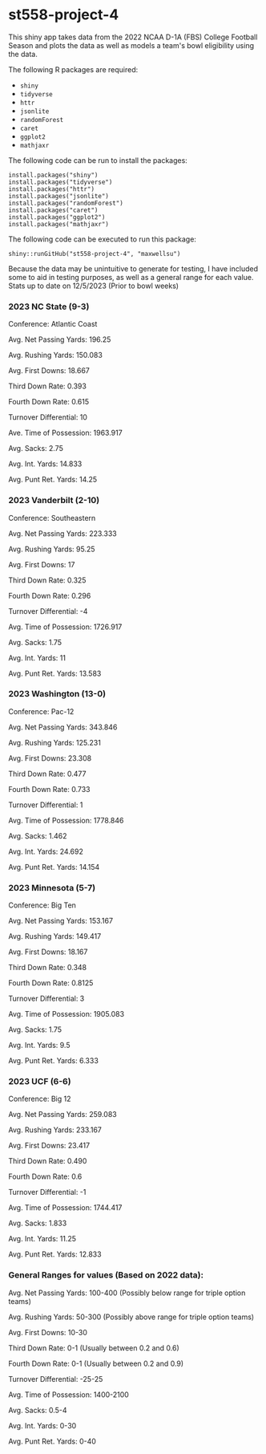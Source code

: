 # st558-project-4

This shiny app takes data from the 2022 NCAA D-1A (FBS) College Football Season and plots the data as well as models a team's bowl eligibility using the data.

The following R packages are required:

* `shiny`
* `tidyverse`
* `httr`
* `jsonlite`
* `randomForest`
* `caret`
* `ggplot2`
* `mathjaxr`

The following code can be run to install the packages:

```{r, eval = FALSE}
install.packages("shiny")
install.packages("tidyverse")
install.packages("httr")
install.packages("jsonlite")
install.packages("randomForest")
install.packages("caret")
install.packages("ggplot2")
install.packages("mathjaxr")
```

The following code can be executed to run this package:

```{r, eval = FALSE}
shiny::runGitHub("st558-project-4", "maxwellsu")
```

Because the data may be unintuitive to generate for testing, I have included some to aid in testing purposes, as well as a general range for each value.
Stats up to date on 12/5/2023 (Prior to bowl weeks)

### 2023 NC State (9-3)

Conference: Atlantic Coast

Avg. Net Passing Yards: 196.25

Avg. Rushing Yards: 150.083

Avg. First Downs: 18.667

Third Down Rate: 0.393

Fourth Down Rate: 0.615

Turnover Differential: 10

Ave. Time of Possession: 1963.917

Avg. Sacks: 2.75

Avg. Int. Yards: 14.833

Avg. Punt Ret. Yards: 14.25

### 2023 Vanderbilt (2-10)

Conference: Southeastern

Avg. Net Passing Yards: 223.333

Avg. Rushing Yards: 95.25

Avg. First Downs: 17

Third Down Rate: 0.325

Fourth Down Rate: 0.296

Turnover Differential: -4

Avg. Time of Possession: 1726.917

Avg. Sacks: 1.75

Avg. Int. Yards: 11 

Avg. Punt Ret. Yards: 13.583

### 2023 Washington (13-0)

Conference: Pac-12

Avg. Net Passing Yards: 343.846 

Avg. Rushing Yards: 125.231

Avg. First Downs: 23.308

Third Down Rate: 0.477

Fourth Down Rate: 0.733

Turnover Differential: 1

Avg. Time of Possession: 1778.846 

Avg. Sacks: 1.462

Avg. Int. Yards: 24.692

Avg. Punt Ret. Yards: 14.154

### 2023 Minnesota (5-7)

Conference: Big Ten

Avg. Net Passing Yards: 153.167

Avg. Rushing Yards: 149.417

Avg. First Downs: 18.167

Third Down Rate: 0.348

Fourth Down Rate: 0.8125

Turnover Differential: 3

Avg. Time of Possession: 1905.083 

Avg. Sacks: 1.75

Avg. Int. Yards: 9.5 

Avg. Punt Ret. Yards: 6.333 

### 2023 UCF (6-6)

Conference: Big 12

Avg. Net Passing Yards: 259.083

Avg. Rushing Yards: 233.167

Avg. First Downs: 23.417

Third Down Rate: 0.490

Fourth Down Rate: 0.6

Turnover Differential: -1 

Avg. Time of Possession: 1744.417

Avg. Sacks: 1.833

Avg. Int. Yards: 11.25

Avg. Punt Ret. Yards: 12.833

### General Ranges for values (Based on 2022 data):

Avg. Net Passing Yards: 100-400 (Possibly below range for triple option teams)

Avg. Rushing Yards: 50-300 (Possibly above range for triple option teams)

Avg. First Downs: 10-30

Third Down Rate: 0-1 (Usually between 0.2 and 0.6)

Fourth Down Rate: 0-1 (Usually between 0.2 and 0.9)

Turnover Differential: -25-25

Avg. Time of Possession: 1400-2100

Avg. Sacks: 0.5-4

Avg. Int. Yards: 0-30

Avg. Punt Ret. Yards: 0-40